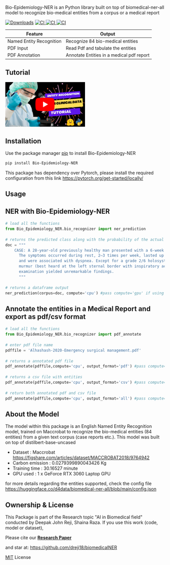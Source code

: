 Bio-Epidemiology-NER is an Python library built on top of biomedical-ner-all model to recognize bio-medical entities from a corpus or a medical report

[![Downloads](https://static.pepy.tech/personalized-badge/bio-epidemiology-ner?period=total&units=international_system&left_color=black&right_color=green&left_text=Downloads)](https://pepy.tech/project/bio-epidemiology-ner)
<a href="https://pypi.org/project/Bio-Epidemiology-NER/">
    <img alt="CI" src="https://img.shields.io/badge/pypi-v0.1.3-orange">
</a>
<a href="https://youtu.be/rYJOpUVWszY">
    <img alt="CI" src="https://img.shields.io/badge/Demo-Video-red">
</a>
<a href="https://journals.plos.org/digitalhealth/article?id=10.1371/journal.pdig.0000152">
    <img alt="CI" src="https://img.shields.io/badge/Research-Paper-green">
</a>

| Feature  | Output  |
|---|---|
| Named Entity Recognition | Recognize 84 bio-medical entities |
| PDF Input | Read Pdf and tabulate the entities|
| PDF Annotation | Annotate Entities in a medical pdf report|

## Tutorial
[<img src="https://github.com/dreji18/Bio-Epidemiology-NER/blob/main/output/thumbnail.png" width="50%">](https://youtu.be/xpiDPdBpS18 "Watch the video")

## Installation

Use the package manager [pip](https://pip.pypa.io/en/stable/) to install Bio-Epidemiology-NER

```bash
pip install Bio-Epidemiology-NER
```

This package has dependency over Pytorch, please install the required configuration from this link https://pytorch.org/get-started/locally/

## Usage

## NER with Bio-Epidemiology-NER
```python
# load all the functions
from Bio_Epidemiology_NER.bio_recognizer import ner_prediction

# returns the predicted class along with the probability of the actual EnvBert model
doc = """
	CASE: A 28-year-old previously healthy man presented with a 6-week history of palpitations. 
      The symptoms occurred during rest, 2–3 times per week, lasted up to 30 minutes at a time 
      and were associated with dyspnea. Except for a grade 2/6 holosystolic tricuspid regurgitation 
      murmur (best heard at the left sternal border with inspiratory accentuation), physical 
      examination yielded unremarkable findings.
      """

# returns a dataframe output
ner_prediction(corpus=doc, compute='cpu') #pass compute='gpu' if using gpu

```

## Annotate the entities in a Medical Report and export as pdf/csv format 
```python
# load all the functions
from Bio_Epidemiology_NER.bio_recognizer import pdf_annotate

# enter pdf file name
pdffile = 'Alhashash-2020-Emergency surgical management.pdf'

# returns a annotated pdf file
pdf_annotate(pdffile,compute='cpu', output_format='pdf') #pass compute='gpu' if using gpu

# returns a csv file with entities
pdf_annotate(pdffile,compute='cpu', output_format='csv') #pass compute='gpu' if using gpu

# return both annotated pdf and csv file
pdf_annotate(pdffile,compute='cpu', output_format='all') #pass compute='gpu' if using gpu

```


## About the Model
The model within this package is an English Named Entity Recognition model, trained on Maccrobat to recognize the bio-medical entities (84 entities) from a given text corpus (case reports etc.). This model was built on top of distilbert-base-uncased

- Dataset : Maccrobat https://figshare.com/articles/dataset/MACCROBAT2018/9764942
- Carbon emission : 0.0279399890043426 Kg
- Training time : 30.16527 minute
- GPU used : 1 x GeForce RTX 3060 Laptop GPU

for more details regarding the entities supported, check the config file https://huggingface.co/d4data/biomedical-ner-all/blob/main/config.json

## Ownership & License
This Package is part of the Research topic "AI in Biomedical field" conducted by Deepak John Reji, Shaina Raza. If you use this work (code, model or dataset),

Please cite our [**Research Paper**](https://github.com/dreji18/Bio-Epidemiology-NER/blob/main/CITATION.cff) 

and star at: https://github.com/dreji18/biomedicalNER

[MIT](https://choosealicense.com/licenses/mit/) License
